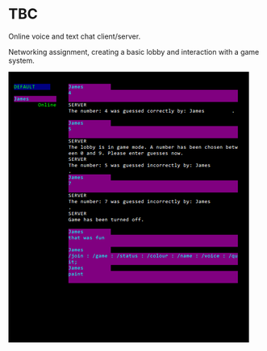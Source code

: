 # TBC
Online voice and text chat client/server.

Networking assignment, creating a basic lobby and interaction with a game system.

![alt text](https://github.com/jamesconrad/TBC/blob/master/Screenshot.png)
